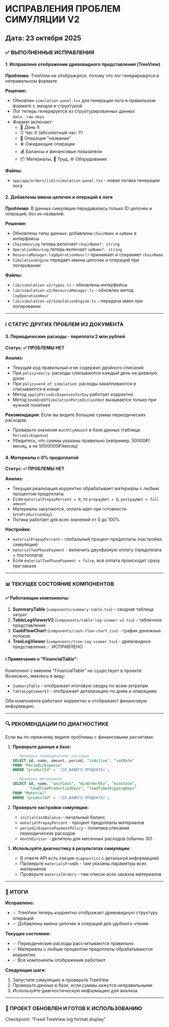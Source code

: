 # ИСПРАВЛЕНИЯ ПРОБЛЕМ СИМУЛЯЦИИ V2

## Дата: 23 октября 2025

### ✅ ВЫПОЛНЕННЫЕ ИСПРАВЛЕНИЯ

#### 1. **Исправлено отображение древовидного представления (TreeView)**
   
**Проблема:** TreeView не отображался, потому что лог генерировался в неправильном формате.

**Решение:**
- Обновлен `simulation-panel.tsx` для генерации лога в правильном формате с эмодзи и структурой
- Лог теперь генерируется из структурированных данных `data._raw.days`
- Формат включает:
  - 📅 День X
  - ⏰ Час X (абсолютный час: Y)
  - 🏃 Операция "название"
  - ⏸️ Ожидающие операции
  - 💰 Балансы и финансовые показатели
  - 📦 Материалы, 👷 Труд, ⚙️ Оборудование

**Файлы:**
- `app/app/orders/[id]/simulation-panel.tsx` - новая логика генерации лога

#### 2. **Добавлены имена цепочек и операций в логи**

**Проблема:** В данных симуляции передавались только ID цепочек и операций, без их названий.

**Решение:**
- Обновлены типы данных: добавлены `chainName` и `opName` в интерфейсы
- `ChainHourLog` теперь включает `chainName?: string`
- `OperationHourLog` теперь включает `opName?: string`
- `ResourceManager.logOperationHour()` принимает и сохраняет `chainName`
- `SimulationEngine` передает имена цепочек и операций при логировании

**Файлы:**
- `lib/simulation-v2/types.ts` - обновлены интерфейсы
- `lib/simulation-v2/ResourceManager.ts` - обновлен метод `logOperationHour`
- `lib/simulation-v2/SimulationEngine.ts` - передача имен при логировании

---

### ℹ️ СТАТУС ДРУГИХ ПРОБЛЕМ ИЗ ДОКУМЕНТА

#### 3. **Периодические расходы - переплата 2 млн рублей**

**Статус: ✅ ПРОБЛЕМЫ НЕТ**

**Анализ:**
- Текущий код правильный и не содержит двойного списания
- При `policy=daily`: расходы списываются каждый день на дневную долю
- При `policy=end_of_simulation`: расходы накапливаются и списываются в конце
- Метод `applyPeriodicExpensesForDay` работает корректно
- Метод `bookEndOfSimulationPeriodicCashOut` вызывается только при нужной политике

**Рекомендация:** Если вы видите большие суммы периодических расходов:
- Проверьте значения `monthlyAmount` в базе данных (таблица `PeriodicExpense`)
- Убедитесь, что суммы указаны правильно (например, 50000₽/месяц, а не 5000000₽/месяц)

#### 4. **Материалы с 0% предоплатой**

**Статус: ✅ ПРОБЛЕМЫ НЕТ**

**Анализ:**
- Текущая реализация корректно обрабатывает материалы с любым процентом предоплаты
- Если `materialPrepayPercent = 0`, то `prepayNet = 0`, `postpayNet = full amount`
- Материалы закупаются, оплата идет при готовности (`etaProductionDay`)
- Логика работает для всех значений от 0 до 100%

**Настройки:**
- `materialPrepayPercent` - глобальный процент предоплаты (настройки симуляции)
- `materialTwoPhasePayment` - включить двухфазную оплату (предоплата + постоплата)
- Если `materialTwoPhasePayment = false`, вся оплата происходит сразу при заказе

---

### 📊 ТЕКУЩЕЕ СОСТОЯНИЕ КОМПОНЕНТОВ

#### ✅ **Работающие компоненты:**
1. **SummaryTable** (`components/summary-table.tsx`) - сводная таблица затрат
2. **TableLogViewerV2** (`components/table-log-viewer-v2.tsx`) - табличное представление
3. **CashFlowChart** (`components/cash-flow-chart.tsx`) - график денежных потоков
4. **TreeLogViewer** (`components/tree-log-viewer.tsx`) - древовидное представление ✅ ИСПРАВЛЕНО

#### ℹ️ **Примечание о "FinancialTable":**
Компонент с именем "FinancialTable" не существует в проекте. Возможно, имелись в виду:
- `SummaryTable` - отображает итоговую сводку по всем затратам
- `TableLogViewerV2` - отображает детализацию по дням и операциям

Оба компонента работают корректно и отображают финансовую информацию.

---

### 🔍 РЕКОМЕНДАЦИИ ПО ДИАГНОСТИКЕ

Если вы по-прежнему видите проблемы с финансовыми расчетами:

1. **Проверьте данные в базе:**
   ```sql
   -- Проверка периодических расходов
   SELECT id, name, amount, period, "isActive", "vatRate" 
   FROM "PeriodicExpense" 
   WHERE "productId" = '[ID_ВАШЕГО_ПРОДУКТА]';
   
   -- Проверка материалов
   SELECT id, name, "unitCost", "minOrderQty", "minStock", 
          "leadTimeProductionDays", "leadTimeShippingDays" 
   FROM "Material" 
   WHERE "productId" = '[ID_ВАШЕГО_ПРОДУКТА]';
   ```

2. **Проверьте настройки симуляции:**
   - `initialCashBalance` - начальный баланс
   - `materialPrepayPercent` - процент предоплаты материалов
   - `periodicExpensePaymentPolicy` - политика списания периодических расходов
   - `monthDivisor` - делитель для месячных расходов (обычно 30)

3. **Используйте диагностику в результатах симуляции:**
   - В ответе API есть секция `diagnostics` с детальной информацией
   - Проверьте `materialsFromDb` - там указаны параметры всех материалов
   - Проверьте `materialOrders` - там список всех заказов материалов

---

### 📝 ИТОГИ

**Исправлено:**
- ✅ TreeView теперь корректно отображает древовидную структуру операций
- ✅ Добавлены имена цепочек и операций для удобного чтения

**Текущее состояние:**
- ✅ Периодические расходы рассчитываются правильно
- ✅ Материалы с любым процентом предоплаты обрабатываются корректно
- ✅ Все компоненты отображения работают

**Следующие шаги:**
1. Запустите симуляцию и проверьте TreeView
2. Проверьте данные в базе, если суммы кажутся неправильными
3. Используйте диагностическую информацию для анализа

---

### 🚀 ПРОЕКТ ОБНОВЛЕН И ГОТОВ К ИСПОЛЬЗОВАНИЮ

Checkpoint: "Fixed TreeView log format display"
